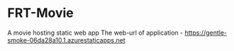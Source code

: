 # FRT-Movie
A movie hosting static web app 
The web-url of application - https://gentle-smoke-06da28a10.1.azurestaticapps.net
